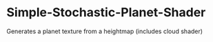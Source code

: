 # Simple-Stochastic-Planet-Shader
Generates a planet texture from a heightmap (includes cloud shader)
